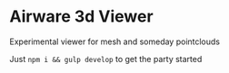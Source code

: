 # Airware 3d Viewer

Experimental viewer for mesh and someday pointclouds

Just `npm i && gulp develop` to get the party started